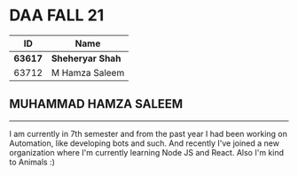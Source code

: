 # DAA FALL 21
| ID        | Name           
| ----------|-------------
| **63617**     | **Sheheryar Shah**
| 63712     | M Hamza Saleem

## MUHAMMAD HAMZA SALEEM
---
I am currently in 7th semester and from the past year I had been working on Automation, like developing bots and such. And recently I've joined a new organization where I'm currently learning Node JS and React. Also I'm kind to Animals :)
